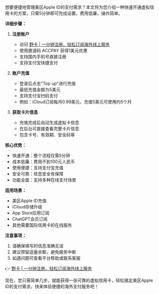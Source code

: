想要便捷地管理美区Apple ID的支付需求？本文将为您介绍一种快速开通虚拟信用卡的方案，只需5分钟即可完成设置，费用低廉，操作简单。

**详细步骤：**

1. **注册账户**
   - 访问 [野卡 | 一分钟注册，轻松订阅海外线上服务](https://bit.ly/bewildcard)
   - 使用邀请码 ACCPAY 获得1美元优惠
   - 支持国内手机号直接注册
   - 支持支付宝快捷支付

2. **账户充值**
   - 登录后点击"Top up"进行充值
   - 最低充值金额为5美元
   - 支持支付宝扫码支付
   - 例如：iCloud订阅每月0.99美元，充值5美元可使用约5个月

3. **获取卡片信息**
   - 充值完成后自动生成虚拟卡信息
   - 在后台可直接查看完整卡片信息
   - 包含卡号、有效期、安全码等

**核心优势：**

* 快速开通：整个流程仅需5分钟
* 成本低廉：费用不到100元人民币
* 使用便捷：支持支付宝充值
* 安全可靠：信息安全有保障
* 功能全面：支持多种在线支付场景

**适用场景：**

* 美区Apple ID充值
* iCloud存储升级
* App Store应用订阅
* ChatGPT会员订阅
* 其他需要国际信用卡的在线服务

**注意事项：**

1. 请确保填写的信息准确无误
2. 建议预留适量余额，避免服务中断
3. 如遇问题可查看平台帮助或联系客服

👉 [野卡 | 一分钟注册，轻松订阅海外线上服务](https://bit.ly/bewildcard)

现在，您只需简单几步，就能获得一张可靠的虚拟信用卡，轻松搞定美区Apple ID的支付需求。快来体验便捷的海外支付服务吧！